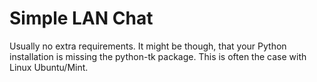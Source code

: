 # Simple LAN Chat


Usually no extra requirements. It might be though, that your Python installation is missing the python-tk package. This is often the case with Linux Ubuntu/Mint.
